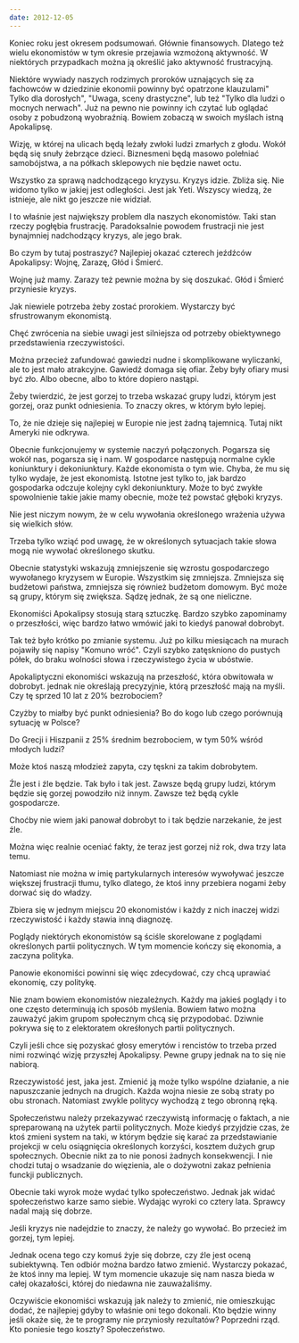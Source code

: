 ```yaml
---
date: 2012-12-05
---
```

Koniec roku jest okresem podsumowań. Głównie finansowych. Dlatego też wielu ekonomistów w tym okresie przejawia wzmożoną aktywność. W niektórych przypadkach można ją określić jako aktywność frustracyjną.

Niektóre wywiady naszych rodzimych proroków uznających się za fachowców w dziedzinie ekonomii powinny być opatrzone klauzulami" Tylko dla dorosłych", "Uwaga, sceny drastyczne", lub też "Tylko dla ludzi o mocnych nerwach". Już na pewno nie powinny ich czytać lub oglądać osoby z pobudzoną wyobraźnią. Bowiem zobaczą w swoich myślach istną Apokalipsę.

Wizję, w której na ulicach będą leżały zwłoki ludzi zmarłych z głodu. Wokół będą się snuły żebrzące dzieci. Biznesmeni będą masowo polełniać samobójstwa, a na półkach sklepowych nie będzie nawet octu.

Wszystko za sprawą nadchodzącego kryzysu. Kryzys idzie. Zbliża się. Nie widomo tylko w jakiej jest odległości. Jest jak Yeti. Wszyscy wiedzą, że istnieje, ale nikt go jeszcze nie widział.

I to właśnie jest największy problem dla naszych ekonomistów. Taki stan rzeczy pogłębia frustrację. Paradoksalnie powodem frustracji nie jest bynajmniej nadchodzący kryzys, ale jego brak.

Bo czym by tutaj postraszyć? Najlepiej okazać czterech jeźdźców Apokalipsy: Wojnę, Zarazę, Głód i Śmierć.

Wojnę już mamy. Zarazy też pewnie można by się doszukać. Głód i Śmierć przyniesie kryzys.

Jak niewiele potrzeba żeby zostać prorokiem. Wystarczy być sfrustrowanym ekonomistą.

Chęć zwrócenia na siebie uwagi jest silniejsza od potrzeby obiektywnego przedstawienia rzeczywistości.

Można przecież zafundować gawiedzi nudne i skomplikowane wyliczanki, ale to jest mało atrakcyjne. Gawiedź domaga się ofiar. Żeby były ofiary musi być zło. Albo obecne, albo to które dopiero nastąpi.

Żeby twierdzić, że jest gorzej to trzeba wskazać grupy ludzi, którym jest gorzej, oraz punkt odniesienia. To znaczy okres, w którym było lepiej.

To, że nie dzieje się najlepiej w Europie nie jest żadną tajemnicą. Tutaj nikt Ameryki nie odkrywa.

Obecnie funkcjonujemy w systemie naczyń połączonych. Pogarsza się wokół nas, pogarsza się i nam. W gospodarce następują normalne cykle koniunktury i dekoniunktury. Każde ekonomista o tym wie. Chyba, że mu się tylko wydaje, że jest ekonomistą. Istotne jest tylko to, jak bardzo gospodarka odczuje kolejny cykl dekoniunktury. Może to być zwykłe spowolnienie takie jakie mamy obecnie, może też powstać głęboki kryzys.

Nie jest niczym nowym, że w celu wywołania określonego wrażenia używa się wielkich słów.

Trzeba tylko wziąć pod uwagę, że w określonych sytuacjach takie słowa mogą nie wywołać określonego skutku.

Obecnie statystyki wskazują zmniejszenie się wzrostu gospodarczego wywołanego kryzysem w Europie. Wszystkim się zmniejsza. Zmniejsza się budżetowi państwa, zmniejsza się również budżetom domowym. Być może są grupy, którym się zwiększa. Sądzę jednak, że są one nieliczne.

Ekonomiści Apokalipsy stosują starą sztuczkę. Bardzo szybko zapominamy o przeszłości, więc bardzo łatwo wmówić jaki to kiedyś panował dobrobyt.

Tak też było krótko po zmianie systemu. Już po kilku miesiącach na murach pojawiły się napisy "Komuno wróć". Czyli szybko zatęskniono do pustych półek, do braku wolności słowa i rzeczywistego życia w ubóstwie.

Apokaliptyczni ekonomiści wskazują na przeszłość, która obwitowała w dobrobyt. jednak nie określają precyzyjnie, którą przeszłość mają na myśli. Czy tę sprzed 10 lat z 20% bezrobociem?

Czyżby to miałby być punkt odniesienia? Bo do kogo lub czego porównują sytuację w Polsce?

Do Grecji i Hiszpanii z 25% średnim bezrobociem, w tym 50% wśród młodych ludzi?

Może ktoś naszą młodzież zapyta, czy tęskni za takim dobrobytem.

Źle jest i źle będzie. Tak było i tak jest. Zawsze będą grupy ludzi, którym będzie się gorzej powodziło niż innym. Zawsze też będą cykle gospodarcze.

Choćby nie wiem jaki panował dobrobyt to i tak będzie narzekanie, że jest źle.

Można więc realnie oceniać fakty, że teraz jest gorzej niż rok, dwa trzy lata temu.

Natomiast nie można w imię partykularnych interesów wywoływać jeszcze większej frustracji tłumu, tylko dlatego, że ktoś inny przebiera nogami żeby dorwać się do władzy.

Zbiera się w jednym miejscu 20 ekonomistów i każdy z nich inaczej widzi rzeczywistość i każdy stawia inną diagnozę.

Poglądy niektórych ekonomistów są ściśle skorelowane z poglądami określonych partii politycznych. W tym momencie kończy się ekonomia, a zaczyna polityka.

Panowie ekonomiści powinni się więc zdecydować, czy chcą uprawiać ekonomię, czy politykę.

Nie znam bowiem ekonomistów niezależnych. Każdy ma jakieś poglądy i to one często determinują ich sposób myślenia. Bowiem łatwo można zauważyć jakim grupom społecznym chcą się przypodobać. Dziwnie pokrywa się to z elektoratem okreśłonych partii politycznych.

Czyli jeśli chce się pozyskać głosy emerytów i rencistów to trzeba przed nimi rozwinąć wizję przyszłej Apokalipsy. Pewne grupy jednak na to się nie nabiorą.

Rzeczywistość jest, jaka jest. Zmienić ją może tylko wspólne działanie, a nie napuszczanie jednych na drugich. Każda wojna niesie ze sobą straty po obu stronach. Natomiast zwykle politycy wychodzą z tego obronną ręką.

Społeczeństwu należy przekazywać rzeczywistą informację o faktach, a nie spreparowaną na użytek partii politycznych. Może kiedyś przyjdzie czas, że ktoś zmieni system na taki, w którym będzie się karać za przedstawianie projekcji w celu osiągnięcia określonych korzyści, kosztem dużych grup społecznych. Obecnie nikt za to nie ponosi żadnych konsekwencji. I nie chodzi tutaj o wsadzanie do więzienia, ale o dożywotni zakaz pełnienia funckji publicznych.

Obecnie taki wyrok może wydać tylko społeczeństwo. Jednak jak widać społeczeństwo karze samo siebie. Wydając wyroki co cztery lata. Sprawcy nadal mają się dobrze.

Jeśli kryzys nie nadejdzie to znaczy, że należy go wywołać. Bo przecież im gorzej, tym lepiej.

Jednak ocena tego czy komuś żyje się dobrze, czy źle jest oceną subiektywną. Ten odbiór można bardzo łatwo zmienić. Wystarczy pokazać, że ktoś inny ma lepiej. W tym momencie ukazuje się nam nasza bieda w całej okazałości, której do niedawna nie zauważaliśmy.

Oczywiście ekonomiści wskazują jak należy to zmienić, nie omieszkując dodać, że najlepiej gdyby to właśnie oni tego dokonali. Kto będzie winny jeśli okaże się, że te programy nie przyniosły rezultatów? Poprzedni rząd. Kto poniesie tego koszty? Społeczeństwo.
